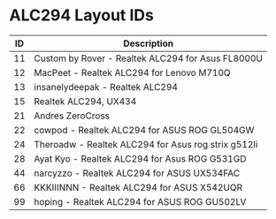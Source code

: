 # ALC294 Layout IDs

| ID | Description |
|---|---|
| 11 | Custom by Rover - Realtek ALC294 for Asus FL8000U |
| 12 | MacPeet - Realtek ALC294 for Lenovo M710Q |
| 13 | insanelydeepak - Realtek ALC294 |
| 15 | Realtek ALC294, UX434 |
| 21 | Andres ZeroCross |
| 22 | cowpod - Realtek ALC294 for ASUS ROG GL504GW |
| 24 | Theroadw - Realtek ALC294 for Asus rog strix g512li |
| 28 | Ayat Kyo - Realtek ALC294 for Asus ROG G531GD |
| 44 | narcyzzo - Realtek ALC294 for ASUS UX534FAC |
| 66 | KKKIIINNN - Realtek ALC294 for ASUS X542UQR |
| 99 | hoping - Realtek ALC294 for ASUS ROG GU502LV |
